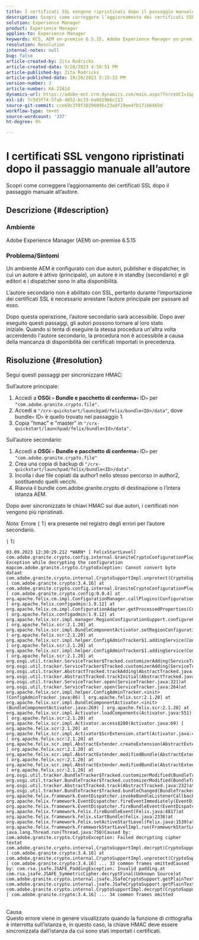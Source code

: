```yaml
---
title: I certificati SSL vengono ripristinati dopo il passaggio manuale all’autore
description: Scopri come correggere l’aggiornamento dei certificati SSL dopo il passaggio manuale all’autore.
solution: Experience Manager
product: Experience Manager
applies-to: Experience Manager
keywords: KCS, AEM on-premise 6.5.15, Adobe Experience Manager on-premise 6.5.15, certificati SSL, ripristina, crea, cambia, manualmente
resolution: Resolution
internal-notes: null
bug: false
article-created-by: Zita Rodricks
article-created-date: 9/28/2023 4:58:51 PM
article-published-by: Zita Rodricks
article-published-date: 10/20/2023 5:15:33 PM
version-number: 3
article-number: KA-22814
dynamics-url: https://adobe-ent.crm.dynamics.com/main.aspx?forceUCI=1&pagetype=entityrecord&etn=knowledgearticle&id=78335a48-205e-ee11-be6f-6045bd006268
exl-id: 7c5d3ff4-5fab-4852-bc33-6a0d1986c213
source-git-commit: cce69c3f0f38296096c23a8f19ee4fb17166465d
workflow-type: tm+mt
source-wordcount: '337'
ht-degree: 9%

---
```


# I certificati SSL vengono ripristinati dopo il passaggio manuale all’autore


Scopri come correggere l’aggiornamento dei certificati SSL dopo il passaggio manuale all’autore.

## Descrizione {#description}


### Ambiente

Adobe Experience Manager (AEM) on-premise 6.5.15

### Problema/Sintomi

Un ambiente AEM è configurato con due autori, publisher e dispatcher, in cui un autore è attivo (principale), un autore è in standby (secondario) e gli editori e i dispatcher sono in alta disponibilità.

L’autore secondario non è abilitato con SSL, pertanto durante l’importazione dei certificati SSL è necessario arrestare l’autore principale per passare ad esso.

Dopo questa operazione, l’autore secondario sarà accessibile. Dopo aver eseguito questi passaggi, gli autori possono tornare al loro stato iniziale. Quando si tenta di eseguire la stessa procedura un&#39;altra volta accendendo l&#39;autore secondario, la procedura non è accessibile a causa della mancanza di disponibilità dei certificati importati in precedenza.










## Risoluzione {#resolution}


Segui questi passaggi per sincronizzare HMAC:

Sull’autore principale:

1. Accedi a <b>OSGi </b>`>`  <b>Bundle e pacchetto di conferma</b>`<` ID`>`  per `"com.adobe.granite.crypto.file".`
2. Accedi a `"/crx-quickstart/launchpad/felix/bundle<ID>/data"`, dove bundle`<` ID`>`  è quello trovato nel passaggio 1.
3. Copia &quot;hmac&quot; e &quot;master&quot; in `"/crx-quickstart/launchpad/felix/bundle<Id>/data".`


Sull’autore secondario:

1. Accedi a <b>OSGi </b>`>`  <b>Bundle e pacchetto di conferma</b>`<` ID`>`  per `"com.adobe.granite.crypto.file"`
2. Crea una copia di backup di `"/crx-quickstart/launchpad/felix/bundle<ID>/data".`
3. Incolla i due file copiati da author1 nello stesso percorso in author2, sostituendo quelli vecchi.
4. Riavvia il bundle com.adobe.granite.crypto di destinazione o l’intera istanza AEM.


Dopo aver sincronizzato le chiavi HMAC sui due autori, i certificati non vengono più ripristinati.

*Nota:*
Errore `[` 1`]`  era presente nel registro degli errori per l’autore secondario.

`[` 1`]`




```
03.09.2023 12:30:29.212 *WARN* [ FelixStartLevel]  com.adobe.granite.crypto.config.internal.GraniteCryptoConfigurationPlugin Exception while decrypting the configuration mapcom.adobe.granite.crypto.CryptoException: Cannot convert byte dataat com.adobe.granite.crypto.internal.CryptoSupportImpl.unprotect(CryptoSupportImpl.java:130) [ com.adobe.granite.crypto:3.4.16] at com.adobe.granite.crypto.config.internal.GraniteCryptoConfigurationPlugin.modifyConfiguration(GraniteCryptoConfigurationPlugin.java:57) [ com.adobe.granite.crypto.config:0.0.4] at org.apache.felix.cm.impl.ConfigurationManager.callPlugins(ConfigurationManager.java:912) [ org.apache.felix.configadmin:1.9.12] at org.apache.felix.cm.impl.ConfigurationAdapter.getProcessedProperties(ConfigurationAdapter.java:292) [ org.apache.felix.configadmin:1.9.12] at org.apache.felix.scr.impl.manager.RegionConfigurationSupport.configureComponentHolder(RegionConfigurationSupport.java:228) [ org.apache.felix.scr:2.1.20] at org.apache.felix.scr.impl.BundleComponentActivator.setRegionConfigurationSupport(BundleComponentActivator.java:785) [ org.apache.felix.scr:2.1.20] at org.apache.felix.scr.impl.helper.ConfigAdminTracker$1.addingService(ConfigAdminTracker.java:69) [ org.apache.felix.scr:2.1.20] at org.apache.felix.scr.impl.helper.ConfigAdminTracker$1.addingService(ConfigAdminTracker.java:41) [ org.apache.felix.scr:2.1.20] at org.osgi.util.tracker.ServiceTracker$Tracked.customizerAdding(ServiceTracker.java:943)at org.osgi.util.tracker.ServiceTracker$Tracked.customizerAdding(ServiceTracker.java:871)at org.osgi.util.tracker.AbstractTracked.trackAdding(AbstractTracked.java:256)at org.osgi.util.tracker.AbstractTracked.trackInitial(AbstractTracked.java:183)at org.osgi.util.tracker.ServiceTracker.open(ServiceTracker.java:321)at org.osgi.util.tracker.ServiceTracker.open(ServiceTracker.java:264)at org.apache.felix.scr.impl.helper.ConfigAdminTracker.<init>(ConfigAdminTracker.java:86) [ org.apache.felix.scr:2.1.20] at org.apache.felix.scr.impl.BundleComponentActivator.<init>(BundleComponentActivator.java:269) [ org.apache.felix.scr:2.1.20] at org.apache.felix.scr.impl.Activator.loadComponents(Activator.java:551) [ org.apache.felix.scr:2.1.20] at org.apache.felix.scr.impl.Activator.access$200(Activator.java:69) [ org.apache.felix.scr:2.1.20] at org.apache.felix.scr.impl.Activator$ScrExtension.start(Activator.java:424) [ org.apache.felix.scr:2.1.20] at org.apache.felix.scr.impl.AbstractExtender.createExtension(AbstractExtender.java:196) [ org.apache.felix.scr:2.1.20] at org.apache.felix.scr.impl.AbstractExtender.modifiedBundle(AbstractExtender.java:169) [ org.apache.felix.scr:2.1.20] at org.apache.felix.scr.impl.AbstractExtender.modifiedBundle(AbstractExtender.java:49) [ org.apache.felix.scr:2.1.20] at org.osgi.util.tracker.BundleTracker$Tracked.customizerModified(BundleTracker.java:488)at org.osgi.util.tracker.BundleTracker$Tracked.customizerModified(BundleTracker.java:420)at org.osgi.util.tracker.AbstractTracked.track(AbstractTracked.java:232)at org.osgi.util.tracker.BundleTracker$Tracked.bundleChanged(BundleTracker.java:450)at org.apache.felix.framework.EventDispatcher.invokeBundleListenerCallback(EventDispatcher.java:915)at org.apache.felix.framework.EventDispatcher.fireEventImmediately(EventDispatcher.java:834)at org.apache.felix.framework.EventDispatcher.fireBundleEvent(EventDispatcher.java:516)at org.apache.felix.framework.Felix.fireBundleEvent(Felix.java:4817)at org.apache.felix.framework.Felix.startBundle(Felix.java:2336)at org.apache.felix.framework.Felix.setActiveStartLevel(Felix.java:1539)at org.apache.felix.framework.FrameworkStartLevelImpl.run(FrameworkStartLevelImpl.java:308)at java.lang.Thread.run(Thread.java:750)Caused by: com.adobe.granite.crypto.CryptoException: Failed decrypting cipher textat com.adobe.granite.crypto.internal.CryptoSupportImpl.decrypt(CryptoSupportImpl.java:66) [ com.adobe.granite.crypto:3.4.16] at com.adobe.granite.crypto.internal.CryptoSupportImpl.unprotect(CryptoSupportImpl.java:127) [ com.adobe.granite.crypto:3.4.16] ... 33 common frames omittedCaused by: com.rsa.jsafe.JSAFE_PaddingException: Invalid padding.at com.rsa.jsafe.JSAFE_SymmetricCipher.decryptFinal(Unknown Source)at com.adobe.granite.crypto.internal.jsafe.JSafeCryptoSupport.getPlainText(JSafeCryptoSupport.java:267)at com.adobe.granite.crypto.internal.jsafe.JSafeCryptoSupport.getPlainText(JSafeCryptoSupport.java:249)at com.adobe.granite.crypto.internal.CryptoSupportImpl.decrypt(CryptoSupportImpl.java:64) [ com.adobe.granite.crypto:3.4.16] ... 34 common frames omitted
```



<br>Causa<br>
Questo errore viene in genere visualizzato quando la funzione di crittografia è interrotta sull’istanza e, in questo caso, la chiave HMAC deve essere sincronizzata dall’istanza da cui sono stati importati i certificati.
